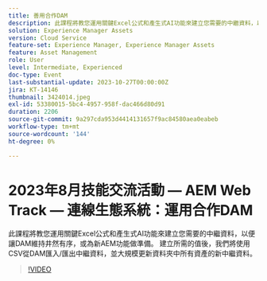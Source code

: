 ```yaml
---
title: 善用合作DAM
description: 此課程將教您運用關鍵Excel公式和產生式AI功能來建立您需要的中繼資料，以便讓DAM維持井然有序，或為新AEM功能做準備。 建立所需的值後，我們將使用CSV從DAM匯入/匯出中繼資料，並大規模更新資料夾中所有資產的新中繼資料。
solution: Experience Manager Assets
version: Cloud Service
feature-set: Experience Manager, Experience Manager Assets
feature: Asset Management
role: User
level: Intermediate, Experienced
doc-type: Event
last-substantial-update: 2023-10-27T00:00:00Z
jira: KT-14146
thumbnail: 3424014.jpeg
exl-id: 53380015-5bc4-4957-958f-dac466d80d91
duration: 2206
source-git-commit: 9a297cda953d4414131657f9ac84580aea0eabeb
workflow-type: tm+mt
source-wordcount: '144'
ht-degree: 0%

---
```


# 2023年8月技能交流活動 — AEM Web Track — 連線生態系統：運用合作DAM

此課程將教您運用關鍵Excel公式和產生式AI功能來建立您需要的中繼資料，以便讓DAM維持井然有序，或為新AEM功能做準備。 建立所需的值後，我們將使用CSV從DAM匯入/匯出中繼資料，並大規模更新資料夾中所有資產的新中繼資料。

>[!VIDEO](https://video.tv.adobe.com/v/3424014/?learn=on)
